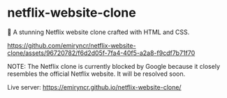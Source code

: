 # netflix-website-clone
🎥 A stunning Netflix website clone crafted with HTML and CSS. 

https://github.com/emiryncr/netflix-website-clone/assets/96720782/f6d2d05f-7fa4-40f5-a2a8-f9cdf7b71f70

NOTE: The Netflix clone is currently blocked by Google because it closely resembles the official Netflix website. It will be resolved soon.

Live server: https://emiryncr.github.io/netflix-website-clone/

